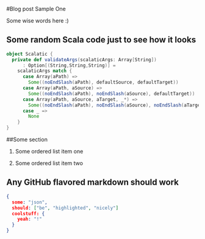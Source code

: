 #Blog post Sample One

Some wise words here :)


## Some random Scala code just to see how it looks

```scala
object Scalatic {
  private def validateArgs(scalaticArgs: Array[String])
      : Option[(String,String,String)] =
    scalaticArgs match {
      case Array(aPath) =>
        Some((noEndSlash(aPath), defaultSource, defaultTarget))
      case Array(aPath, aSource) =>
        Some((noEndSlash(aPath), noEndSlash(aSource), defaultTarget))
      case Array(aPath, aSource, aTarget, _*) =>
        Some((noEndSlash(aPath), noEndSlash(aSource), noEndSlash(aTarget)))
      case _ =>
        None
    }
}
```


##Some section

1. Some ordered list item one

2. Some ordered list item two


## Any GitHub flavored markdown should work

```json
{
  some: "json",
  should: ["be", "highlighted", "nicely"]
  coolstuff: {
    yeah: "!"
  }
}
```
